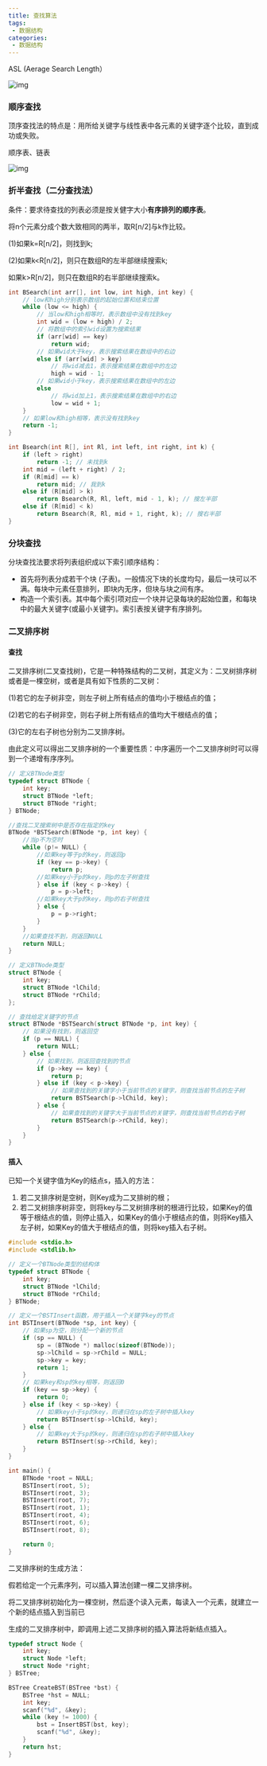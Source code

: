 ```yaml
---
title: 查找算法
tags:
 - 数据结构
categories: 
 - 数据结构
---
```




ASL (Aerage Search Length）

![img](查找算法.assets/image.png)



### 顺序查找

顶序查找法的特点是：用所给关键字与线性表中各元素的关键字逐个比较，直到成功或失败。

顺序表、链表

![img](查找算法.assets/image.png)





### 折半查找（二分查找法）

条件：要求待查找的列表必须是按关健字大小**有序排列的顺序表**。

将n个元素分成个数大致相同的两半，取R[n/2]与k作比较。

(1)如果k=R[n/2]，则找到k;

(2)如果k<R[n/2]，则只在数组R的左半部继续搜索k;

如果k>R[n/2]，则只在数组R的右半部继续搜索k。



```c
int BSearch(int arr[], int low, int high, int key) {
    // low和high分别表示数组的起始位置和结束位置
    while (low <= high) {
        // 当low和high相等时，表示数组中没有找到key
        int wid = (low + high) / 2;
        // 将数组中的索引wid设置为搜索结果
        if (arr[wid] == key)
            return wid;
        // 如果wid大于key，表示搜索结果在数组中的右边
        else if (arr[wid] > key)
            // 将wid减去1，表示搜索结果在数组中的左边
            high = wid - 1;
        // 如果wid小于key，表示搜索结果在数组中的左边
        else
            // 将wid加上1，表示搜索结果在数组中的右边
            low = wid + 1;
    }
    // 如果low和high相等，表示没有找到key
    return -1;
}
```



```c
int Bsearch(int R[], int Rl, int left, int right, int k) {
    if (left > right)
        return -1; // 未找到k
    int mid = (left + right) / 2;
    if (R[mid] == k)
        return mid; // 我到k
    else if (R[mid] > k)
        return Bsearch(R, Rl, left, mid - 1, k); // 搜左半部
    else if (R[mid] < k)
        return Bsearch(R, Rl, mid + 1, right, k); // 搜右半部
}
```



### 分块查找

分块查找法要求将列表组织成以下索引顺序结构：

- 首先将列表分成若干个块 (子表)。一般情况下块的长度均勾，最后一块可以不满。每块中元素任意排列，即块内无序，但块与块之间有序。
- 构造一个索引表。其中每个索引项对应一个块并记录每块的起始位置，和每块中的最大关键字(或最小关键字)。索引表按关键字有序排列。









### 二叉排序树

#### 查找

二叉排序树(二叉查找树)，它是一种特殊结构的二叉树，其定义为：二叉树排序树或者是一棵空树，或者是具有如下性质的二叉树：

(1)若它的左子树非空，则左子树上所有结点的值均小于根结点的值；

(2)若它的右子树非空，则右子树上所有结点的值均大干根结点的值；

(3)它的左右子树也分别为二叉排序树。

由此定义可以得出二叉排序树的一个重要性质：中序遍历一个二叉排序树时可以得到一个递增有序序列。

```c
// 定义BTNode类型
typedef struct BTNode {
    int key;
    struct BTNode *left;
    struct BTNode *right;
} BTNode;

//查找二叉搜索树中是否存在指定的key
BTNode *BSTSearch(BTNode *p, int key) {
    //当p不为空时
    while (p!= NULL) {
        //如果key等于p的key，则返回p
        if (key == p->key) {
            return p;
        //如果key小于p的key，则p的左子树查找
        } else if (key < p->key) {
            p = p->left;
        //如果key大于p的key，则p的右子树查找
        } else {
            p = p->right;
        }
    }
    //如果查找不到，则返回NULL
    return NULL;
}
```



```c
// 定义BTNode类型
struct BTNode {
    int key;
    struct BTNode *lChild;
    struct BTNode *rChild;
};

// 查找给定关键字的节点
struct BTNode *BSTSearch(struct BTNode *p, int key) {
    // 如果没有找到，则返回空
    if (p == NULL) {
        return NULL;
    } else {
        // 如果找到，则返回查找到的节点
        if (p->key == key) {
            return p;
        } else if (key < p->key) {
            // 如果查找到的关键字小于当前节点的关键字，则查找当前节点的左子树
            return BSTSearch(p->lChild, key);
        } else {
            // 如果查找到的关键字大于当前节点的关键字，则查找当前节点的右子树
            return BSTSearch(p->rChild, key);
        }
    }
}
```

#### 插入

已知一个关键字值为Key的结点s，插入的方法：

1. 若二叉排序树是空树，则Key成为二叉排树的根；
2. 若二叉树排序树非空，则将key与二叉树排序树的根进行比较，如果Key的值等于根结点的值，则停止插入，如果Key的值小于根结点的值，则将Key插入左子树，如果Key的值大于根结点的值，则将key插入右子树。

```c
#include <stdio.h>
#include <stdlib.h>

// 定义一个BTNode类型的结构体
typedef struct BTNode {
    int key;
    struct BTNode *lChild;
    struct BTNode *rChild;
} BTNode;

// 定义一个BSTInsert函数，用于插入一个关键字key的节点
int BSTInsert(BTNode *sp, int key) {
    // 如果sp为空，则分配一个新的节点
    if (sp == NULL) {
        sp = (BTNode *) malloc(sizeof(BTNode));
        sp->lChild = sp->rChild = NULL;
        sp->key = key;
        return 1;
    }
    // 如果key和sp的key相等，则返回0
    if (key == sp->key) {
        return 0;
    } else if (key < sp->key) {
        // 如果key小于sp的key，则递归在sp的左子树中插入key
        return BSTInsert(sp->lChild, key);
    } else {
        // 如果key大于sp的key，则递归在sp的右子树中插入key
        return BSTInsert(sp->rChild, key);
    }
}

int main() {
    BTNode *root = NULL;
    BSTInsert(root, 5);
    BSTInsert(root, 3);
    BSTInsert(root, 7);
    BSTInsert(root, 1);
    BSTInsert(root, 4);
    BSTInsert(root, 6);
    BSTInsert(root, 8);

    return 0;
}
```



二叉排序树的生成方法：

假若给定一个元素序列，可以插入算法创建一棵二叉排序树。

将二叉排序树初始化为一棵空树，然后逐个读入元素，每读入一个元素，就建立一个新的结点插入到当前已

生成的二叉排序树中，即调用上述二叉排序树的插入算法将新结点插入。

```c
typedef struct Node {
    int key;
    struct Node *left;
    struct Node *right;
} BSTree;

BSTree CreateBST(BSTree *bst) {
    BSTree *hst = NULL;
    int key;
    scanf("%d", &key);
    while (key != 1000) {
        bst = InsertBST(bst, key);
        scanf("%d", &key);
    }
    return hst;
}
```